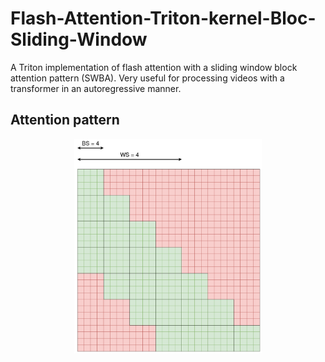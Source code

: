 # Flash-Attention-Triton-kernel-Bloc-Sliding-Window
A Triton implementation of flash attention with a sliding window block attention pattern (SWBA). Very useful for processing videos with a transformer in an autoregressive manner.


## Attention pattern

<div style="text-align: center;">
  <img src="./att_pattern.png" alt="attention pattern" width="300">
</div>
